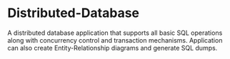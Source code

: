 # Distributed-Database
A distributed database application that supports all basic SQL operations along with concurrency control and transaction mechanisms. Application can also create Entity-Relationship diagrams and generate SQL dumps.
